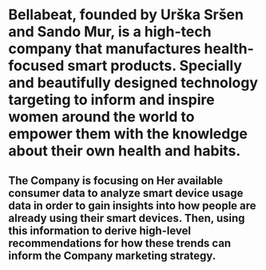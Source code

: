 # Bellabeat, founded by Urška Sršen and Sando Mur, is a high-tech company that manufactures health-focused smart products. Specially and beautifully designed technology targeting to inform and inspire women around the world to empower them with the knowledge about their own health and habits.
## The Company is focusing on Her available consumer data to analyze smart device usage data in order to gain insights into how people are already using their smart devices. Then, using this information to derive high-level recommendations for how these trends can inform the Company marketing strategy.
